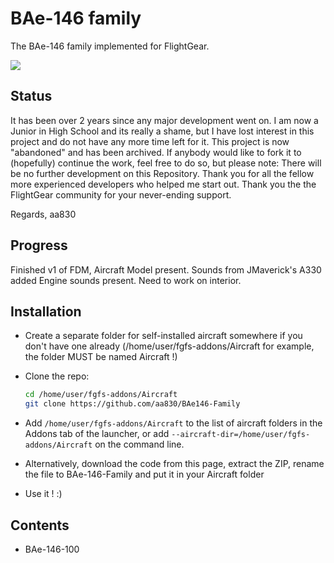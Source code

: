 # BAe-146 family
The BAe-146 family implemented for FlightGear.

![](./Pics/splashscreen.jpg?raw=true)

## Status
It has been over 2 years since any major development went on. I am now a Junior in High School and its really a shame, but I have lost interest in this project and do not have any more time left for it. This project is now "abandoned" and has been archived. If anybody would like to fork it to (hopefully) continue the work, feel free to do so, but please note: There will be no further development on this Repository. Thank you for all the fellow more experienced developers who helped me start out. Thank you the the FlightGear community for your never-ending support. 

  Regards,
        aa830

## Progress
Finished v1 of FDM, Aircraft Model present. Sounds from JMaverick's A330 added Engine sounds present. Need to work on interior.


## Installation
* Create a separate folder for self-installed aircraft somewhere if you don't have one already
  (/home/user/fgfs-addons/Aircraft for example, the folder MUST be named Aircraft !)
* Clone the repo:
  ```sh
  cd /home/user/fgfs-addons/Aircraft
  git clone https://github.com/aa830/BAe146-Family
  ```
* Add `/home/user/fgfs-addons/Aircraft` to the list of aircraft folders in the Addons tab of the launcher,
  or add `--aircraft-dir=/home/user/fgfs-addons/Aircraft` on the command line.
  
* Alternatively, download the code from this page, extract the ZIP, rename the file to BAe-146-Family and put it in your Aircraft folder
  
* Use it ! :)

## Contents
* BAe-146-100
